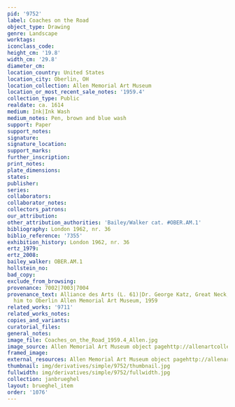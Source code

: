 ```yaml
---
pid: '9752'
label: Coaches on the Road
object_type: Drawing
genre: Landscape
worktags:
iconclass_code:
height_cm: '19.8'
width_cm: '29.8'
diameter_cm:
location_country: United States
location_city: Oberlin, OH
location_collection: Allen Memorial Art Museum
location_or_most_recent_sale_notes: '1959.4'
collection_type: Public
realdate: ca. 1614
medium: Ink|Ink Wash
medium_notes: Pen, brown and blue wash
support: Paper
support_notes:
signature:
signature_location:
support_marks:
further_inscription:
print_notes:
plate_dimensions:
states:
publisher:
series:
collaborators:
collaborator_notes:
collectors_patrons:
our_attribution:
other_attribution_authorities: 'Bailey/Walker cat. #OBER.AM.1'
bibliography: London 1962, nr. 36
biblio_reference: '7355'
exhibition_history: London 1962, nr. 36
ertz_1979:
ertz_2008:
bailey_walker: OBER.AM.1
hollstein_no:
bad_copy:
exclude_from_browsing:
provenance: 7002|7003|7004
provenance_text: Alliance des Arts (L. 61)|Dr. George Katz, Great Neck, NY|given by
  him to Oberlin Allen Memorial Art Museum, 1959
related_works: '9711'
related_works_notes:
copies_and_variants:
curatorial_files:
general_notes:
image_file: Coaches_on_the_Road_1959.4_Allen.jpg
image_source: Allen Memorial Art Museum object pagehttp://allenartcollection.oberlin.edu/emuseum/view/objects/asitem/id/7680
framed_image:
external_resources: Allen Memorial Art Museum object pagehttp://allenartcollection.oberlin.edu/emuseum/view/objects/asitem/id/7680
thumbnail: img/derivatives/simple/9752/thumbnail.jpg
fullwidth: img/derivatives/simple/9752/fullwidth.jpg
collection: janbrueghel
layout: brueghel_item
order: '1076'
---
```

